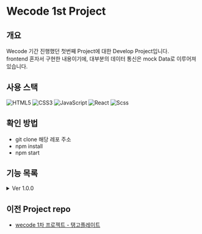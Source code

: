 # Wecode 1st Project

## 개요

Wecode 기간 진행했던 첫번째 Project에 대한 Develop Project입니다.<br/>
frontend 혼자서 구현한 내용이기에, 대부분의 데이터 통신은 mock Data로 이루어져있습니다.

## 사용 스택

![HTML5](https://img.shields.io/badge/html5-E34F26.svg?style=for-the-badge&logo=html5&logoColor=white)
![CSS3](https://img.shields.io/badge/css3-1572B6.svg?style=for-the-badge&logo=css3&logoColor=white)
![JavaScript](https://img.shields.io/badge/javascript-%23323330.svg?style=for-the-badge&logo=javascript&logoColor=%23F7DF1E)
![React](https://img.shields.io/badge/react-%2320232a.svg?style=for-the-badge&logo=react&logoColor=%2361DAFB)
![Scss](https://img.shields.io/badge/sass-DB7093?style=for-the-badge&logo=sass&logoColor=white)

## 확인 방법

- git clone 해당 레포 주소
- npm install
- npm start

## 기능 목록
<details>
<summary>Ver 1.0.0</summary>
</details>

## 이전 Project repo

- [wecode 1차 프로젝트 - 탱고플레이트](https://github.com/wecode-bootcamp-korea/23-1st-TangoPlate-frontend)


